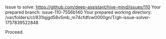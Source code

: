 Issue to solve: https://github.com/deep-assistant/hive-mind/issues/110
Your prepared branch: issue-110-7556b140
Your prepared working directory: /var/folders/cl/831lqjgd58v5mb_m74cfdfcw0000gn/T/gh-issue-solver-1757839522848

Proceed.